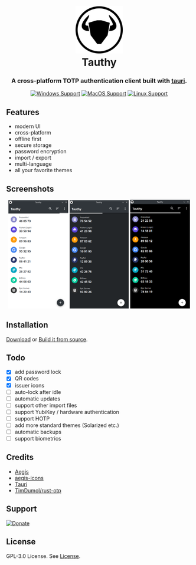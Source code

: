 <h1 align="center">
  <img src="./assets/tauthy_bordered.png" alt="Tauthy" width="128" />
  <br>
  <div>Tauthy</div>
</h1>

<h3 align="center">
A cross-platform TOTP authentication client built with <a href="https://github.com/tauri-apps/tauri">tauri</a>.
</h3>

<div align="center">
  
[![Windows Support](https://img.shields.io/badge/Windows-0078D6?style=flat&logo=windows&logoColor=white)](https://github.com/pwltr/tauthy/releases)
[![MacOS Support](https://img.shields.io/badge/MACOS-adb8c5?style=flat&logo=macos&logoColor=white)](https://github.com/pwltr/tauthy/releases)
[![Linux Support](https://img.shields.io/badge/linux-1793D1?style=flat&logo=linux&logoColor=white)](https://github.com/pwltr/tauthy/releases)

</div>

## Features

- modern UI
- cross-platform
- offline first
- secure storage
- password encryption
- import / export
- multi-language
- all your favorite themes

## Screenshots

<div align="center">
  <img src="./screenshots/light1.png" alt="light1" width="32%" />
  <img src="./screenshots/dark1.png" alt="dark1" width="31.9%" />
  <img src="./screenshots/black1.png" alt="black1" width="32%" />
</div>

## Installation

[Download](https://github.com/pwltr/tauthy/releases) or [Build it from source](./Build.md).

## Todo

- [x] add password lock
- [x] QR codes
- [x] issuer icons
- [ ] auto-lock after idle
- [ ] automatic updates
- [ ] support other import files
- [ ] support YubiKey / hardware authentication
- [ ] support HOTP
- [ ] add more standard themes (Solarized etc.)
- [ ] automatic backups
- [ ] support biometrics

## Credits

- [Aegis](https://github.com/beemdevelopment/Aegis)
- [aegis-icons](https://github.com/aegis-icons/aegis-icons)
- [Tauri](https://tauri.studio)
- [TimDumol/rust-otp](https://github.com/TimDumol/rust-otp)

## Support

[![Donate](https://img.shields.io/badge/donate-buy%20me%20a%20coffee-orange)](https://www.buymeacoffee.com/pwltr)

## License

GPL-3.0 License. See [License](./LICENSE).

